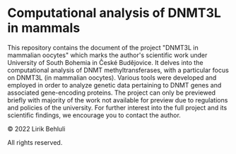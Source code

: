 # Computational analysis of DNMT3L in mammals
This repository contains the document of the project "DNMT3L in mammalian oocytes" which marks the author's scientific work under University of South Bohemia in České Budějovice.
It delves into the computational analysis of DNMT methyltransferases, with a particular focus on DNMT3L (in mammalian oocytes). Various tools were developed and employed in order to analyze genetic data pertaining to DNMT genes and associated gene-encoding proteins. The project can only be previewed briefly with majority of the work not available for preview due to regulations and policies of the university. For further interest into the full project and its scientific findings, we encourage you to contact the author.

© 2022 Lirik Behluli

All rights reserved.

